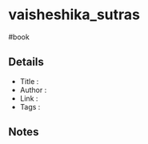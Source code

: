# vaisheshika_sutras

#book

## Details

- Title   :
- Author  :
- Link    :
- Tags    :

## Notes

